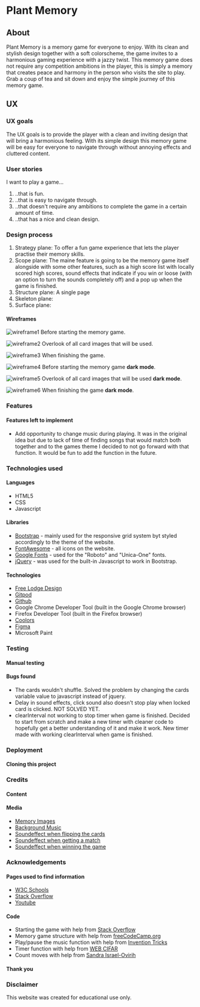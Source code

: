 # Plant Memory
## About
Plant Memory is a memory game for everyone to enjoy. 
With its clean and stylish design together with a soft colorscheme, the game invites to a harmonious gaming 
experience with a jazzy twist. This memory game does not require any competition ambitions in the player, 
this is simply a memory that creates peace and harmony in the person who visits the site to play. Grab a coup of tea
and sit down and enjoy the simple journey of this memory game.

## UX
### UX goals
The UX goals is to provide the player with a clean and inviting design that will bring a harmonious feeling. 
With its simple design this memory game will be easy for everyone to navigate through without 
annoying effects and cluttered content.

### User stories
I want to play a game...

1. ..that is fun.
2. ..that is easy to navigate through.
3. ..that doesn't require any ambitions to complete the game in a certain amount of time.
4. ..that has a nice and clean design.


### Design process
1. Strategy plane: To offer a fun game experience that lets the player practise their memory skills.
2. Scope plane: The maine feature is going to be the memory game itself alongside with some other features, such as 
a high score list with locally scored high scores, sound effects that indicate if you win or loose (with an option 
to turn the sounds completely off) and a pop up when the game is finished.
3. Structure plane: A single page
4. Skeleton plane:
5. Surface plane:

#### Wireframes
![wireframe1](/assets/wireframes/wireframe1.jpg)
Before starting the memory game.

![wireframe2](/assets/wireframes/wireframe2.jpg)
Overlook of all card images that will be used.

![wireframe3](/assets/wireframes/wireframe3.jpg)
When finishing the game.

![wireframe4](/assets/wireframes/wireframe4.jpg)
Before starting the memory game **dark mode**.

![wireframe5](/assets/wireframes/wireframe5.jpg)
Overlook of all card images that will be used **dark mode**.

![wireframe6](/assets/wireframes/wireframe6.jpg)
When finishing the game **dark mode**.


### Features
#### Features left to implement
- Add opportunity to change music during playing. It was in the original idea but due to lack of time of finding
songs that would match both together and to the games theme I decided to not go forward with that function. It would
be fun to add the function in the future.

### Technologies used
#### Languages
- HTML5
- CSS
- Javascript

#### Libraries
- [Bootstrap](https://getbootstrap.com/) - mainly used for the responsive grid system byt styled accordingly to the theme of the website.
- [FontAwesome](https://fontawesome.com/) - all icons on the website.
- [Google Fonts](https://fonts.google.com/) - used for the "Roboto" and "Unica-One" fonts.
- [jQuery](https://jquery.com/) - was used for the built-in Javascript to work in Bootstrap.

#### Technologies
- [Free Lodge Design](https://www.freelogodesign.org)
- [Gitpod](https://www.gitpod.io/)
- [Github](https://github.com/)
- Google Chrome Developer Tool (built in the Google Chrome browser)
- Firefox Developer Tool (built in the Firefox browser)
- [Coolors](https://coolors.co/)
- [Figma](https://www.figma.com/)
- Microsoft Paint

### Testing
#### Manual testing
#### Bugs found
* The cards wouldn't shuffle. Solved the problem by changing the cards variable value to javascript instead of jquery. 
* Delay in sound effects, click sound also doesn't stop play when locked card is clicked. NOT SOLVED YET.
* clearInterval not working to stop timer when game is finished. 
Decided to start from scratch and make a new timer with cleaner code to hopefully get a better understanding of it
and make it work. New timer made with working clearInterval when game is finished.

### Deployment
#### Cloning this project

### Credits
#### Content
#### Media
- [Memory Images](https://www.freepik.com/free-vector/potted-plants-set_8271077.htm#page=1&query=plants&position=1)
- [Background Music](https://www.bensound.com/royalty-free-music)
- [Soundeffect when flipping the cards](https://www.soundjay.com/button/sounds/button-20.mp3)
- [Soundeffect when getting a match](https://freesound.org/people/dersuperanton/sounds/433646/)
- [Soundeffect when winning the game](https://freesound.org/people/Fupicat/sounds/521643/)

### Acknowledgements
#### Pages used to find information
- [W3C Schools](https://www.w3schools.com/)
- [Stack Overflow](https://stackoverflow.com/)
- [Youtube](https://youtube.com/)

#### Code
- Starting the game with help from [Stack Overflow](https://stackoverflow.com/questions/5299895/jquery-detecting-and-removing-an-element-clicked)
- Memory game structure with help from [freeCodeCamp.org](https://www.youtube.com/watch?v=ZniVgo8U7ek/)
- Play/pause the music function with help from [Invention Tricks](https://www.youtube.com/watch?v=wffK2OIt8u0)
- Timer function with help from [WEB CIFAR](https://www.youtube.com/watch?v=_a4XCarxwr8)
- Count moves with help from [Sandra Israel-Ovirih](https://scotch.io/tutorials/how-to-build-a-memory-matching-game-in-javascript#toc-3-moves)
#### Thank you

### Disclaimer
This website was created for educational use only.